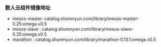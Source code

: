 ### 数人云组件镜像地址
* mesos-master:  catalog.shurenyun.com/library/mesos-master-0.25:omega.v0.5
* mesos-slave :  catalog.shurenyun.com/library/mesos-slave-0.25:omega.v0.5
* marathon    :  catalog.shurenyun.com/library/marathon-0.13.1:omega.v0.5
